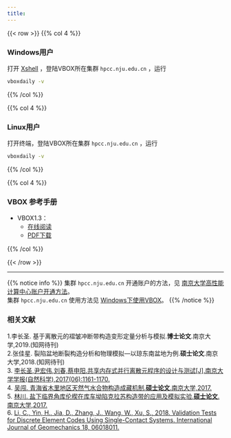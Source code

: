 ```yaml
---
title: 
---
```



{{< row >}}
{{% col 4 %}}
### Windows用户
打开 [Xshell](https://www.netsarang.com) ，登陆VBOX所在集群 ``hpcc.nju.edu.cn`` ，运行
```bash
vboxdaily -v
```
<!--- **xshell xftp 下载**：-->
<!--    [xshell xftp](https://www.netsarang.com)-->
<!--- **ParaView 安装包**：-->
<!--    [32位](http://mirrors.ustc.edu.cn/gmt/bin/gmt-5.4.5-win32.exe) |-->
<!--    [64位](http://mirrors.ustc.edu.cn/gmt/bin/gmt-5.4.5-win64.exe)-->
<!--- **ghostscript安装包**：-->
<!--    [32位](https://github.com/ArtifexSoftware/ghostpdl-downloads/releases/download/gs922/gs922w32.exe) |-->
<!--    [64位](https://github.com/ArtifexSoftware/ghostpdl-downloads/releases/download/gs922/gs922w64.exe)-->
<!--- **gsview安装包**：-->
<!--    [32位](http://www.ghostgum.com.au/download/gsv50w32.exe) |-->
<!--    [64位](http://www.ghostgum.com.au/download/gsv50w64.exe)-->
{{% /col %}}

{{% col 4 %}}
### Linux用户
打开终端，登陆VBOX所在集群  ``hpcc.nju.edu.cn`` ，运行

```bash
vboxdaily -v
```
{{% /col %}}

{{% col 4 %}}
### VBOX 参考手册

- VBOX1.3：  
  - [在线阅读](http://doc.geovbox.com)  
  - [PDF下载](https://doc.geovbox.com/vbox_doc.pdf)

{{% /col %}}

{{< /row >}}

---

{{% notice info %}}
集群 ``hpcc.nju.edu.cn`` 开通账户的方法，见 [南京大学高性能计算中心账户开通方法](https://doc.geovbox.com/latest/hpc/)。  
集群 ``hpcc.nju.edu.cn`` 使用方法见 [Windows下使用VBOX](https://doc.geovbox.com/latest/use/)。
{{% /notice %}}

### 相关文献

1.李长圣. 基于离散元的褶皱冲断带构造变形定量分析与模拟.**博士论文**.南京大学,2019.(知网待刊)  
2.张佳星. 裂陷盆地断裂构造分析和物理模拟—以琼东南盆地为例.**硕士论文**.南京大学,2018.(知网待刊)  
3. [李长圣,尹宏伟,刘春,蔡申阳.共享内存式并行离散元程序的设计与测试[J].南京大学学报(自然科学),2017(06):1161-1170.](http://t.cn/EiaL0Ad)  
4. [吴闯. 青海省木里地区天然气水合物构造成藏机制.**硕士论文**.南京大学,2017.](http://t.cn/RpLyDni)  
5. [林川. 盐下临界角库伦楔在库车坳陷克拉苏构造带的应用及模拟实验.**硕士论文**.南京大学,2017.](http://t.cn/RpLUbiW)  
6. [Li, C., Yin, H., Jia, D., Zhang, J., Wang, W., Xu, S., 2018. Validation Tests for Discrete Element Codes Using Single-Contact Systems. International Journal of Geomechanics 18, 06018011.](https://ascelibrary.org/doi/10.1061/(ASCE)GM.1943-5622.0001133)




